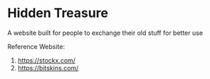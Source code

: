 # Hidden Treasure

A website built for people to exchange their old stuff for better use  

Reference Website:  
1. https://stockx.com/  
2. https://bitskins.com/